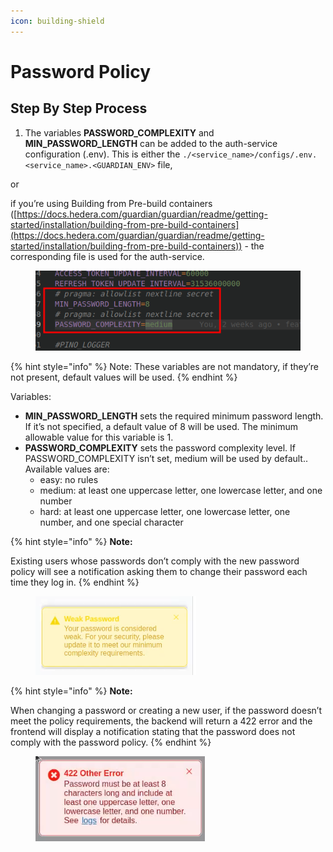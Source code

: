 ```yaml
---
icon: building-shield
---
```


# Password Policy

## Step By Step Process

1. The variables **PASSWORD\_COMPLEXITY** and **MIN\_PASSWORD\_LENGTH** can be added to the auth-service configuration (.env). This is either the `./<service_name>/configs/.env.<service_name>.<GUARDIAN_ENV>` file,

or

if you’re using Building from Pre-build containers ([https://docs.hedera.com/guardian/guardian/readme/getting-started/installation/building-from-pre-build-containers](https://docs.hedera.com/guardian/guardian/readme/getting-started/installation/building-from-pre-build-containers)) - the corresponding file is used for the auth-service.

<figure><img src="../../../.gitbook/assets/image (4) (1) (1) (2).png" alt=""><figcaption></figcaption></figure>

{% hint style="info" %}
Note: These variables are not mandatory, if they’re not present, default values will be used.
{% endhint %}

Variables:

* **MIN\_PASSWORD\_LENGTH** sets the required minimum password length. If it’s not specified, a default value of 8 will be used. The minimum allowable value for this variable is 1.
* **PASSWORD\_COMPLEXITY** sets the password complexity level. If PASSWORD\_COMPLEXITY isn’t set, medium will be used by default.. Available values are:
  * easy: no rules
  * medium: at least one uppercase letter, one lowercase letter, and one number
  * hard: at least one uppercase letter, one lowercase letter, one number, and one special character

{% hint style="info" %}
**Note:**

Existing users whose passwords don’t comply with the new password policy will see a notification asking them to change their password each time they log in.
{% endhint %}

<figure><img src="../../../.gitbook/assets/image (1) (1) (1) (1) (1) (1) (1) (1) (1) (1) (1) (1).png" alt=""><figcaption></figcaption></figure>

{% hint style="info" %}
**Note:**

When changing a password or creating a new user, if the password doesn’t meet the policy requirements, the backend will return a 422 error and the frontend will display a notification stating that the password does not comply with the password policy.
{% endhint %}

<figure><img src="../../../.gitbook/assets/image (2) (1) (1) (1) (1) (1) (1) (1) (1) (1).png" alt=""><figcaption></figcaption></figure>
